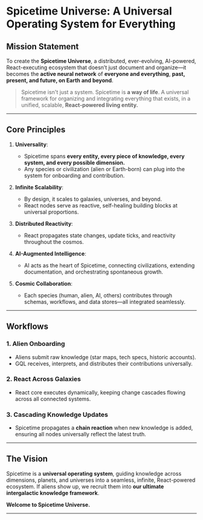 # Spicetime Universe: A Universal Operating System for Everything

## **Mission Statement**

To create the **Spicetime Universe**, a distributed, ever-evolving, AI-powered, React-executing ecosystem that doesn’t
just document and organize—it becomes the **active neural network** of **everyone and everything**, **past, present, and
future, on Earth and beyond**.

> Spicetime isn't just a system. Spicetime is **a way of life**. A universal framework for organizing and integrating
> everything that exists, in a unified, scalable, **React-powered living entity.**

---

## **Core Principles**

1. **Universality**:
    - Spicetime spans **every entity, every piece of knowledge, every system, and every possible dimension.**
    - Any species or civilization (alien or Earth-born) can plug into the system for onboarding and contribution.

2. **Infinite Scalability**:
    - By design, it scales to galaxies, universes, and beyond.
    - React nodes serve as reactive, self-healing building blocks at universal proportions.

3. **Distributed Reactivity**:
    - React propagates state changes, update ticks, and reactivity throughout the cosmos.

4. **AI-Augmented Intelligence**:
    - AI acts as the heart of Spicetime, connecting civilizations, extending documentation, and orchestrating
      spontaneous growth.

5. **Cosmic Collaboration**:
    - Each species (human, alien, AI, others) contributes through schemas, workflows, and data stores—all integrated
      seamlessly.

---

## **Workflows**

### **1. Alien Onboarding**

- Aliens submit raw knowledge (star maps, tech specs, historic accounts).
- GQL receives, interprets, and distributes their contributions universally.

### **2. React Across Galaxies**

- React core executes dynamically, keeping change cascades flowing across all connected systems.

### **3. Cascading Knowledge Updates**

- Spicetime propagates a **chain reaction** when new knowledge is added, ensuring all nodes universally reflect the
  latest truth.

---

## **The Vision**

Spicetime is a **universal operating system**, guiding knowledge across dimensions, planets, and universes into a
seamless, infinite, React-powered ecosystem. If aliens show up, we recruit them into **our ultimate intergalactic
knowledge framework**.

**Welcome to Spicetime Universe.**

---